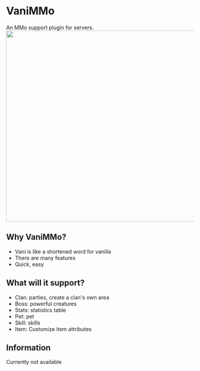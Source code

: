 # VaniMMo
An MMo support plugin for servers.<br>
<img src="img\MMoItem.png" width=512px height=512px>
## Why VaniMMo?
- Vani is like a shortened word for vanilla
- There are many features
- Quick, easy
## What will it support?
- Clan: parties, create a clan's own area
- Boss: powerful creatures
- Stats: statistics table
- Pet: pet
- Skill: skills
- Item: Customize item attributes
## Information
Currently not available
